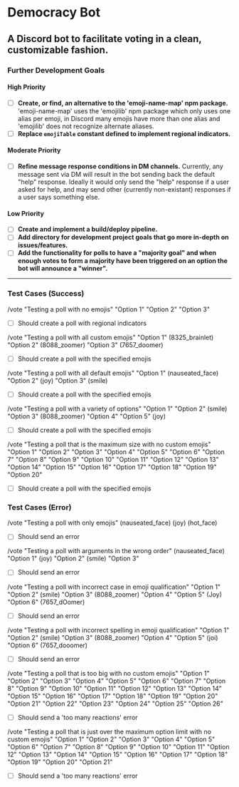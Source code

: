 # Democracy Bot
A Discord bot to facilitate voting in a clean, customizable fashion.
---
### Further Development Goals
#### High Priority
- [ ] **Create, or find, an alternative to the 'emoji-name-map' npm package.** 'emoji-name-map' uses the 'emojilib' npm package which only uses one alias per emoji, in Discord many emojis have more than one alias and 'emojilib' does not recognize alternate aliases.
- [ ] **Replace `emojiTable` constant defined to implement regional indicators.**
#### Moderate Priority
- [ ] **Refine message response conditions in DM channels.** Currently, any message sent via DM will result in the bot sending back the default "help" response. Ideally it would only send the "help" response if a user asked for help, and may send other (currently non-existant) responses if a user says something else.
#### Low Priority
- [ ] **Create and implement a build/deploy pipeline.**
- [ ] **Add directory for development project goals that go more in-depth on issues/features.**
- [ ] **Add the functionality for polls to have a "majority goal" and when enough votes to form a majority have been triggered on an option the bot will announce a "winner".**
---
### Test Cases (Success)
/vote "Testing a poll with no emojis" "Option 1" "Option 2" "Option 3"
- [ ] Should create a poll with regional indicators

/vote "Testing a poll with all custom emojis" "Option 1" (8325_brainlet) "Option 2" (8088_zoomer) "Option 3" (7657_doomer)
- [ ] Should create a poll with the specified emojis

/vote "Testing a poll with all default emojis" "Option 1" (nauseated_face) "Option 2" (joy) "Option 3" (smile)
- [ ] Should create a poll with the specified emojis

/vote "Testing a poll with a variety of options" "Option 1" "Option 2" (smile) "Option 3" (8088_zoomer) "Option 4" "Option 5" (joy)
- [ ] Should create a poll with the specified emojis

/vote "Testing a poll that is the maximum size with no custom emojis" "Option 1" "Option 2" "Option 3" "Option 4" "Option 5" "Option 6" "Option 7" "Option 8" "Option 9" "Option 10" "Option 11" "Option 12" "Option 13" "Option 14" "Option 15" "Option 16" "Option 17" "Option 18" "Option 19" "Option 20"
- [ ] Should create a poll with the specified emojis

### Test Cases (Error)
/vote "Testing a poll with only emojis" (nauseated_face) (joy) (hot_face)
- [ ] Should send an error

/vote "Testing a poll with arguments in the wrong order" (nauseated_face) "Option 1" (joy) "Option 2" (smile) "Option 3"
- [ ] Should send an error

/vote "Testing a poll with incorrect case in emoji qualification" "Option 1" "Option 2" (smile) "Option 3" (8088_zoomer) "Option 4" "Option 5" (Joy) "Option 6" (7657_dOomer)
- [ ] Should send an error

/vote "Testing a poll with incorrect spelling in emoji qualification" "Option 1" "Option 2" (smile) "Option 3" (8088_zoomer) "Option 4" "Option 5" (joi) "Option 6" (7657_dooomer)
- [ ] Should send an error

/vote "Testing a poll that is too big with no custom emojis" "Option 1" "Option 2" "Option 3" "Option 4" "Option 5" "Option 6" "Option 7" "Option 8" "Option 9" "Option 10" "Option 11" "Option 12" "Option 13" "Option 14" "Option 15" "Option 16" "Option 17" "Option 18" "Option 19" "Option 20" "Option 21" "Option 22" "Option 23" "Option 24" "Option 25" "Option 26"
- [ ] Should send a 'too many reactions' error

/vote "Testing a poll that is just over the maximum option limit with no custom emojis" "Option 1" "Option 2" "Option 3" "Option 4" "Option 5" "Option 6" "Option 7" "Option 8" "Option 9" "Option 10" "Option 11" "Option 12" "Option 13" "Option 14" "Option 15" "Option 16" "Option 17" "Option 18" "Option 19" "Option 20" "Option 21"
- [ ] Should send a 'too many reactions' error